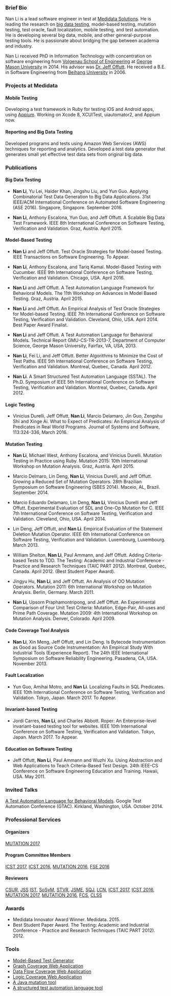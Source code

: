 ### Brief Bio
Nan Li is a lead software engineer in test at [Medidata Solutions](http://www.mdsol.com). He is leading the research on [big data testing](http://techblog.mdsol.com/2015/05/15/generating-a-representative-data-set-from-big-data.html), model-based testing, mutation testing, test oracle, fault localization, mobile testing, and test automation. He is developing several big data, mobile, and other general-purpose testing tools. He is passionate about bridging the gap between academia and industry.

Nan Li received PhD in Information Technology with concentration on software engineering from [Volgenau School of Engineering](volgenau.gmu.edu) at [George Mason University](http://www.gmu.edu) in 2014. His advisor was [Dr. Jeff Offutt](http://cs.gmu.edu/~offutt). He received a B.E. in Software Engineering from [Beihang University](http://www.buaa.edu.cn) in 2006. 


### Projects at Medidata
#### Mobile Testing
Developing a test framework in Ruby for testing iOS and Android apps, using [Appium](https://github.com/appium/appium). Working on Xcode 8, XCUITest, uiautomator2, and Appium now.

#### Reporting and Big Data Testing
Developed programs and tests using Amazon Web Services (AWS) techniques for reporting and analytics.
Developed a test data generator that generates small yet effective test data sets from original big data.

### Publications
#### Big Data Testing
+ **Nan Li**, Yu Lei, Haider Khan, Jingshu Liu, and Yun Guo. Applying Combinatorial Test Data Generation to Big Data Applications. 31st IEEE/ACM International Conference on Automated Software Engineering (ASE 2016). Singapore, Singapore. September 2016. 

+ **Nan Li**, Anthony Escalona, Yun Guo, and Jeff Offutt. A Scalable Big Data Test Framework. IEEE 8th International Conference on Software Testing, Verification and Validation. Graz, Austria. April 2015.

#### Model-Based Testing
+ **Nan Li** and Jeff Offutt. Test Oracle Strategies for Model-based Testing. IEEE Transactions on Software Engineering. To Appear.

+ **Nan Li**, Anthony Escalona, and Tariq Kamal. Model-Based Testing with Cucumber. IEEE 9th International Conference on Software Testing, Verification and Validation. Chicago, USA. April 2016.

+ **Nan Li** and Jeff Offutt. A Test Automation Language Framework for Behavioral Models. The 11th Workshop on Advances in Model Based Testing. Graz, Austria. April 2015.

+ **Nan Li** and Jeff Offutt. An Empirical Analysis of Test Oracle Strategies for Model-based Testing. IEEE 7th International Conference on Software Testing, Verification and Validation. Cleveland, Ohio, USA. April 2014. Best Paper Award Finalist.

+ **Nan Li** and Jeff Offutt. A Test Automation Language for Behavioral Models. Technical Report GMU-CS-TR-2013-7, Department of Computer Science, George Mason University, Fairfax, VA, USA, 2013.

+ **Nan Li**, Fei Li, and Jeff Offutt. Better Algorithms to Minimize the Cost of Test Paths. IEEE 5th International Conference on Software Testing, Verification and Validation. Montreal, Quebec, Canada. April 2012.

+ **Nan Li**. A Smart Structured Test Automation Language (SSTAL). The Ph.D. Symposium of IEEE 5th International Conference on Software Testing, Verification and Validation. Montreal, Quebec, Canada. April 2012.

#### Logic Testing
+ Vinicius Durelli, Jeff Offutt, **Nan Li**, Marcio Delamaro, Jin Guo, Zengshu Shi and Xinge Ai. What to Expect of Predicates: An Empirical Analysis of Predicates in Real World Programs. Journal of Systems and Software, 113:324-336, March 2016.

#### Mutation Testing
+ **Nan Li**, Michael West, Anthony Escalona, and Vinicius Durelli. Mutation Testing in Practice using Ruby. Mutation 2015: 10th International Workshop on Mutation Analysis. Graz, Austria. April 2015.

+ Marcio Delmaro, Lin Deng, **Nan Li**, Vinicius Durelli, and Jeff Offutt. Growing a Reduced Set of Mutation Operators. 28th Brazilian Symposium on Software Engineering (SBES 2014). Maceio, AL, Brazil. September 2014.

+ Marcio Eduardo Delamaro, Lin Deng, **Nan Li**, Vinicius Durelli and Jeff Offutt. Experimental Evaluation of SDL and One-Op Mutation for C. IEEE 7th International Conference on Software Testing, Verification and Validation. Cleveland, Ohio, USA. April 2014.

+ Lin Deng, Jeff Offutt, and **Nan Li**. Empirical Evaluation of the Statement Deletion Mutation Operator. IEEE 6th International Conference on Software Testing, Verification and Validation. Luxembourg, Luxembourg. March 2013.

+ William Shelton, **Nan Li**, Paul Ammann, and Jeff Offutt. Adding Criteria-based Tests to TDD. The Testing: Academic and Industrial Conference - Practice and Research Techniques (TAIC PART 2012). Montreal, Quebec, Canada. April 2012. (Best Student Paper Award).

+ Jingyu Hu, **Nan Li**, and Jeff Offutt. An Analysis of OO Mutation Operators. Mutation 2011: 6th International Workshop on Mutation Analysis. Berlin, Germany. March 2011.

+ **Nan Li**, Upsorn Praphamontripong, and Jeff Offutt. An Experimental Comparison of Four Unit Test Criteria: Mutation, Edge-Pair, All-uses and Prime Path Coverage. Mutation 2009: 4th International Workshop on Mutation Analysis. Denver, Colorado. April 2009.

#### Code Coverage Tool Analysis
+ **Nan Li**, Xin Meng, Jeff Offutt, and Lin Deng. Is Bytecode Instrumentation as Good as Source Code Instrumentation: An Empirical Study With Industrial Tools (Experience Report). The 24th IEEE International Symposium on Software Reliability Engineering. Pasadena, CA, USA. November 2013.

#### Fault Localization
+ Yun Guo, Amihai Motro, and **Nan Li**. Localizing Faults in SQL Predicates. IEEE 10th International Conference on Software Testing, Verification and Validation. Tokyo, Japan. March 2017. To Appear.

#### Invariant-based Testing
+ Jordi Carres, **Nan Li**, and Charles Abbott. Roper: An Enterprise-level invariant-based testing tool for websites. IEEE 10th International Conference on Software Testing, Verification and Validation. Tokyo, Japan. March 2017. To Appear.

#### Education on Software Testing 
+ Jeff Offutt, **Nan Li**, Paul Ammann and Wuzhi Xu. Using Abstraction and Web Applications to Teach Criteria-Based Test Design. 24th IEEE-CS Conference on Software Engineering Education and Training. Hawaii, USA. May 2011.

### Invited Talks
[A Test Automation Language for Behavioral Models](https://developers.google.com/google-test-automation-conference/2014/presentations#Day1LightningTalk1). Google Test Automation Conference (GTAC). Kirkland, Washington, USA. October 2014.

### Professional Services
#### Organizers
[MUTATION 2017](https://sites.google.com/site/mutation2017)

#### Program Committee Members
[ICST 2017](http://aster.or.jp/conference/icst2017/organization/program_comm.html), [ICST 2016](https://www.cs.uic.edu/~icst2016/researchtrack.htm), [MUTATION 2016](https://sites.google.com/site/mutation2016/mutation-2016), [FSE 2016](https://www.cs.ucdavis.edu/fse2016/calls/industry-papers)

#### Reviewers
[CSUR](http://csur.acm.org), 
[JSS](http://www.journals.elsevier.com/journal-of-systems-and-software)
[IST](http://www.journals.elsevier.com/information-and-software-technology), [SoSyM](http://www.sosym.org), [STVR](http://onlinelibrary.wiley.com/journal/10.1002/(ISSN)1099-1689/issues), [JSME](http://onlinelibrary.wiley.com/journal/10.1002/(ISSN)2047-7481), [SQJ](http://link.springer.com/journal/11219), [LCN](http://www.ieee.org/conferences_events/conferences/conferencedetails/index.html?Conf_ID=18402), [ICST 2017](http://aster.or.jp/conference/icst2017/index.html),
[ICST 2016](https://www.cs.uic.edu/~icst2016/researchtrack.htm), [MUTATION 2017](https://sites.google.com/site/mutation2017), [MUTATION 2016](https://sites.google.com/site/mutation2016/mutation-2016), [FCS](http://www.springer.com/computer/journal/11704), [CLSS](http://www.journals.elsevier.com/computer-languages-systems-and-structures/)

### Awards
+ Medidata Innovator Award Winner. Medidata. 2015.
+ Best Student Paper Award. The Testing: Academic and Industrial Conference - Practice and Research Techniques (TAIC PART 2012). 2012.

### Tools
+ [Model-Based Test Generator](http://github.com/mdsol/skyfire)
+ [Graph Coverage Web Application](http://cs.gmu.edu:8080/offutt/coverage/GraphCoverage)
+ [Data Flow Coverage Web Application](http://cs.gmu.edu:8080/offutt/coverage/DFGraphCoverage1)
+ [Logic Coverage Web Application](http://cs.gmu.edu:8080/offutt/coverage/LogicCoverage)
+ [A Java mutation tool](http://cs.gmu.edu/~offutt/mujava)
+ [A structured test automation language tool](http://cs.gmu.edu/~nli1/stale)
